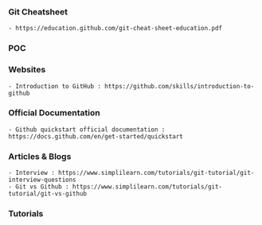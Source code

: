 ### Git Cheatsheet
    - https://education.github.com/git-cheat-sheet-education.pdf

### POC

### Websites
    - Introduction to GitHub : https://github.com/skills/introduction-to-github

### Official Documentation
    - Github quickstart official documentation : https://docs.github.com/en/get-started/quickstart

### Articles & Blogs
    - Interview : https://www.simplilearn.com/tutorials/git-tutorial/git-interview-questions
    - Git vs Github : https://www.simplilearn.com/tutorials/git-tutorial/git-vs-github

### Tutorials


